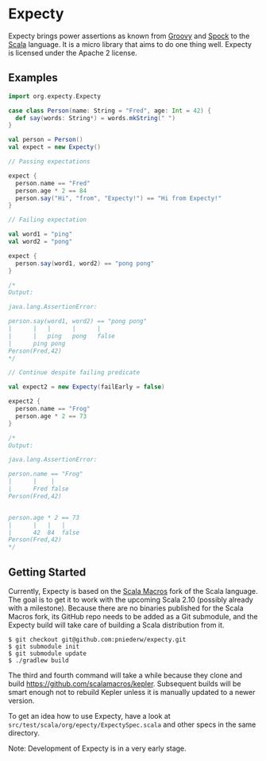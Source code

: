# Expecty

Expecty brings power assertions as known from [Groovy](http://groovy.codehaus.org) and [Spock](http://spockframework.org) to the [Scala](http://scala-lang.org) language. It is a micro library that aims to do one thing well. Expecty is licensed under the Apache 2 license.

## Examples

```scala
import org.expecty.Expecty

case class Person(name: String = "Fred", age: Int = 42) {
  def say(words: String*) = words.mkString(" ")
}

val person = Person()
val expect = new Expecty()

// Passing expectations

expect {
  person.name == "Fred"
  person.age * 2 == 84
  person.say("Hi", "from", "Expecty!") == "Hi from Expecty!"
}

// Failing expectation

val word1 = "ping"
val word2 = "pong"

expect {
  person.say(word1, word2) == "pong pong"
}

/*
Output:

java.lang.AssertionError:

person.say(word1, word2) == "pong pong"
|      |   |      |      |
|      |   ping   pong   false
|      ping pong
Person(Fred,42)
*/

// Continue despite failing predicate

val expect2 = new Expecty(failEarly = false)

expect2 {
  person.name == "Frog"
  person.age * 2 == 73
}

/*
Output:

java.lang.AssertionError:

person.name == "Frog"
|      |    |
|      Fred false
Person(Fred,42)


person.age * 2 == 73
|      |   |   |
|      42  84  false
Person(Fred,42)
*/
```

## Getting Started

Currently, Expecty is based on the [Scala Macros](https://github.com/scalamacros/kepler) fork of the Scala language. The goal is to get it to work with the upcoming Scala 2.10 (possibly already with a milestone). Because there are no binaries published for the Scala Macros fork, its GitHub repo needs to be added as a Git submodule, and the Expecty build will take care of building a Scala distribution from it.

    $ git checkout git@github.com:pniederw/expecty.git
    $ git submodule init
    $ git submodule update
    $ ./gradlew build
    
The third and fourth command will take a while because they clone and build https://github.com/scalamacros/kepler. Subsequent builds will be smart enough not to rebuild Kepler unless it is manually updated to a newer version.

To get an idea how to use Expecty, have a look at `src/test/scala/org/epecty/ExpectySpec.scala` and other specs in the same directory.

Note: Development of Expecty is in a very early stage.

 